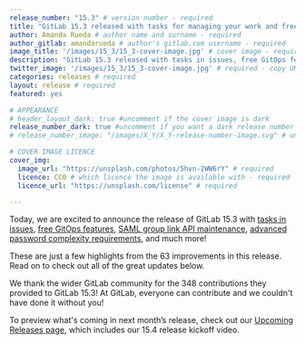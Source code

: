 ```yaml
---
release_number: "15.3" # version number - required
title: "GitLab 15.3 released with tasks for managing your work and free GitOps features" # short title (no longer than 62 characters) - required
author: Amanda Rueda # author name and surname - required
author_gitlab: amandarueda # author's gitlab.com username - required
image_title: '/images/15_3/15_3-cover-image.jpg' # cover image - required
description: "GitLab 15.3 released with tasks in issues, free GitOps features, SAML group link API maintenance, advanced password complexity requirements, and much more!" # short description - required
twitter_image: '/images/15_3/15_3-cover-image.jpg' # required - copy URL from image title section above
categories: releases # required
layout: release # required
featured: yes

# APPEARANCE
# header_layout_dark: true #uncomment if the cover image is dark
release_number_dark: true #uncomment if you want a dark release number
# release_number_image: "/images/X_Y/X_Y-release-number-image.svg" # uncomment if you want a svg image to replace the release number that normally overlays the background image

# COVER IMAGE LICENCE
cover_img:
  image_url: "https://unsplash.com/photos/5hvn-2WW6rY" # required
  licence: CC0 # which licence the image is available with - required
  licence_url: "https://unsplash.com/license" # required

---
```


<!--
This is the release blog post file. Add here the introduction only.
All remaining content goes into data/release-posts/.

**Use the merge request template "Release-Post", and please set the calendar due
date for each stage (general contributions, review).**

Read through the Release Posts Handbook for more information:
https://about.gitlab.com/handbook/marketing/blog/release-posts/#introduction
-->

Today, we are excited to announce the release of GitLab 15.3 with [tasks in issues](#create-tasks-in-issues), [free GitOps features](#gitops-features-are-now-free), [SAML group link API maintenance](#maintain-saml-group-links-with-api), [advanced password complexity requirements](#define-password-complexity-requirements), and much more!

These are just a few highlights from the 63 improvements in this release. Read on to check out all of the great updates below.

We thank the wider GitLab community for the 348 contributions they provided to GitLab 15.3! At GitLab, everyone can contribute and we couldn't have done it without you!

To preview what's coming in next month’s release, check out our [Upcoming Releases page](/direction/kickoff/), which includes our 15.4 release kickoff video.
